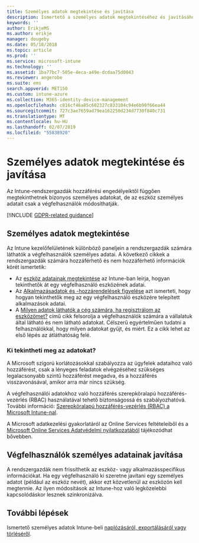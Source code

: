 ```yaml
---
title: Személyes adatok megtekintése és javítása
description: Ismertető a személyes adatok megtekintéséhez és javításához.
keywords: ''
author: ErikjeMS
ms.author: erikje
manager: dougeby
ms.date: 05/18/2018
ms.topic: article
ms.prod: ''
ms.service: microsoft-intune
ms.technology: ''
ms.assetid: 1ba77bc7-505e-4eca-a49e-dcdaa75d0043
ms.reviewer: angerobe
ms.suite: ems
search.appverid: MET150
ms.custom: intune-azure
ms.collection: M365-identity-device-management
ms.openlocfilehash: c816cf46a85c602327c833104c94e6b90f66ea44
ms.sourcegitcommit: 727c3ae7659ad79ea162250d234d7730f840c731
ms.translationtype: MT
ms.contentlocale: hu-HU
ms.lasthandoff: 02/07/2019
ms.locfileid: "55838920"
---
```

# <a name="view-and-correct-personal-data"></a>Személyes adatok megtekintése és javítása

Az Intune-rendszergazdák hozzáférési engedélyeiktől függően megtekinthetnek bizonyos személyes adatokat, de az eszköz személyes adatait csak a végfelhasználók módosíthatják.

[!INCLUDE [GDPR-related guidance](./includes/gdpr-dsr-and-stp-note.md)]


## <a name="view-personal-data"></a>Személyes adatok megtekintése

Az Intune kezelőfelületének különböző paneljein a rendszergazdák számára láthatók a végfelhasználók személyes adatai. A következő cikkek a rendszergazdák számára hozzáférhető és nem hozzáférhető információk körét ismertetik:
- Az [eszköz adatainak megtekintése](device-inventory.md) az Intune-ban leírja, hogyan tekinthetők át egy végfelhasználó eszközének adatai.
- Az [Alkalmazásadatok és -hozzárendelések figyelése](apps-monitor.md) azt ismerteti, hogy hogyan tekinthetők meg az egy végfelhasználó eszközére telepített alkalmazások adatai.
- A [Milyen adatok láthatók a cég számára, ha regisztrálom az eszközömet?](https://docs.microsoft.com/intune-user-help/what-info-can-your-company-see-when-you-enroll-your-device-in-intune) című cikk felsorolja a végfelhasználók számára a vállalatuk által látható és nem látható adatokat. Célszerű egyértelműen tudatni a felhasználókkal, hogy milyen adatokat gyűjt, és miért. Ez a cikk lehet az első lépés az átláthatóság felé.

### <a name="who-can-view-the-data"></a>Ki tekintheti meg az adatokat?

A Microsoft szigorú korlátozásokkal szabályozza az ügyfelek adataihoz való hozzáférést, csak a lényeges feladatok elvégzéséhez szükséges legalacsonyabb szintű hozzáférést megadva, és a hozzáférés visszavonásával, amikor arra már nincs szükség. 

A végfelhasználói adatokhoz való hozzáférés szerepköralapú hozzáférés-vezérlés (RBAC) használatával tehető biztonságossá és szabályozhatóvá. További információ: [Szerepköralapú hozzáférés-vezérlés (RBAC) a Microsoft Intune-nal](role-based-access-control.md).

A Microsoft adatkezelési gyakorlatáról az Online Services feltételeiből és a [Microsoft Online Services Adatvédelmi nyilatkozatából](http://go.microsoft.com/fwlink/p/?linkid=131004&clcid=0x409) tájékozódhat bővebben. 

## <a name="correct-end-user-personal-data"></a>Végfelhasználók személyes adatainak javítása

A rendszergazdák nem frissíthetik az eszköz- vagy alkalmazásspecifikus információkat. Ha egy végfelhasználó ki szeretne javítani egy személyes adatot (például az eszköz nevét), akkor ezt közvetlenül az eszközön kell megtennie. Az ilyen módosítások az Intune-hoz való legközelebbi kapcsolódáskor lesznek szinkronizálva.


## <a name="next-steps"></a>További lépések

Ismertető személyes adatok Intune-beli [naplózásáról, exportálásáról vagy törléséről](privacy-data-audit-export-delete.md).
